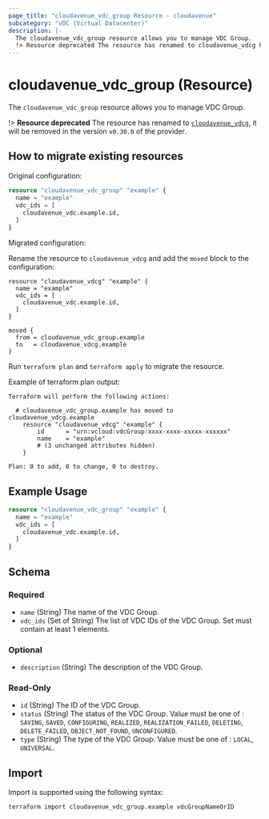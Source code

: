 ```yaml
---
page_title: "cloudavenue_vdc_group Resource - cloudavenue"
subcategory: "vDC (Virtual Datacenter)"
description: |-
  The cloudavenue_vdc_group resource allows you to manage VDC Group.
  !> Resource deprecated The resource has renamed to cloudavenue_vdcg https://registry.terraform.io/providers/orange-cloudavenue/cloudavenue/latest/docs/resources/vdcg, it will be removed in the version v0.30.0 of the provider.
---
```


# cloudavenue_vdc_group (Resource)

The `cloudavenue_vdc_group` resource allows you to manage VDC Group. 

 !> **Resource deprecated** The resource has renamed to [`cloudavenue_vdcg`](https://registry.terraform.io/providers/orange-cloudavenue/cloudavenue/latest/docs/resources/vdcg), it will be removed in the version `v0.30.0` of the provider.

## How to migrate existing resources

Original configuration:

```terraform
resource "cloudavenue_vdc_group" "example" {
  name = "example"
  vdc_ids = [
    cloudavenue_vdc.example.id,
  ]
}
```

Migrated configuration:

Rename the resource to `cloudavenue_vdcg` and add the `moved` block to the configuration:

```hcl
resource "cloudavenue_vdcg" "example" {
  name = "example"
  vdc_ids = [
    cloudavenue_vdc.example.id,
  ]
}

moved {
  from = cloudavenue_vdc_group.example
  to   = cloudavenue_vdcg.example
}
```

Run `terraform plan` and `terraform apply` to migrate the resource.

Example of terraform plan output:

```shell
Terraform will perform the following actions:

  # cloudavenue_vdc_group.example has moved to cloudavenue_vdcg.example
    resource "cloudavenue_vdcg" "example" {
        id      = "urn:vcloud:vdcGroup:xxxx-xxxx-xxxxx-xxxxxx"
        name    = "example"
        # (3 unchanged attributes hidden)
    }

Plan: 0 to add, 0 to change, 0 to destroy.
```

## Example Usage

```terraform
resource "cloudavenue_vdc_group" "example" {
  name = "example"
  vdc_ids = [
    cloudavenue_vdc.example.id,
  ]
}
```

<!-- schema generated by tfplugindocs -->
## Schema

### Required

- `name` (String) The name of the VDC Group.
- `vdc_ids` (Set of String) The list of VDC IDs of the VDC Group. Set must contain at least 1 elements.

### Optional

- `description` (String) The description of the VDC Group.

### Read-Only

- `id` (String) The ID of the VDC Group.
- `status` (String) The status of the VDC Group. Value must be one of : `SAVING`, `SAVED`, `CONFIGURING`, `REALIZED`, `REALIZATION_FAILED`, `DELETING`, `DELETE_FAILED`, `OBJECT_NOT_FOUND`, `UNCONFIGURED`.
- `type` (String) The type of the VDC Group. Value must be one of : `LOCAL`, `UNIVERSAL`.

## Import

Import is supported using the following syntax:
```shell
terraform import cloudavenue_vdc_group.example vdcGroupNameOrID
```